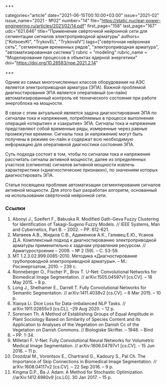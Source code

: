 +++

categories="article"
date="2021-06-15T00:10:00+03:00"
issue="2021-02"
issue_name="2021 - №02"
number="14"
file="https://static.nuclear-power-engineering.ru/articles/2021/02/14.pdf"
first_page="158"
last_page="167"
udc="621.646"
title="Применение свёрточной нейронной сети для сегментации сигналов электроприводной арматуры"
authors=["KotsoevKI", "TrykovEL", "TrykovaIV"]
tags=["свёрточная нейронная сеть", "сегментация временных рядов", "электроприводная арматура", "автоматизированная система"]
rubric = "modeling"
rubric_name = "Моделирование процессов в объектах ядерной энергетики"
doi="https://doi.org/10.26583/npe.2021.2.14"

+++

Одним из самых многочисленных классов оборудования на АЭС является электроприводная арматура (ЭПА). Важной проблемой диагностирования ЭПА является оперативный (он-лайн) автоматизированный контроль её технического состояния при работе энергоблока на мощности.

В связи с этим актуальной является задача диагностирования ЭПА по сигналам тока и напряжения, потребляемых в процессе выполнения операций «открытие» и «закрытие» ЭПА. Сигналы тока и напряжения представляют собой временные ряды, измеренные через равные промежутки времени. Сигналы тока (и напряжения) могут быть получены в режиме он-лайн и содержат всю необходимую информацию для оперативной диагностики состояния ЭПА.

Суть подхода состоит в том, чтобы по сигналам тока и напряжения рассчитать сигналы активной мощности, далее из определенных участков (сегментов) сигналов активной мощности извлечь характеристики («диагностические признаки»), по значениям которых диагностировать ЭПА.

Статья посвящена проблеме автоматизации сегментирования сигналов активной мощности. Для этого был разработан алгоритм, основанный на использовании свёрточной нейронной сети.

### Ссылки

1. Abonyi J., Szeifert F., Babuska R. Modified Gath-Geva Fuzzy Clustering for Identification of Takagi-Sugeno Fuzzy Models. // IEEE Systems, Man and Cybernetics, Part B. – 2002. – PP. 612-621.
2. Матвеев А.В., Жидков С.В., Адаменков А.К., Галивец Е.Ю., Усанов Д.А. Комплексный подход к диагностированию электроприводной арматуры применительно к задачам управления ресурсом. // Арматуростроение – 2009. – № 2 (59). – С. 53-59.
3. МТ 1.2.3.02.999.0085-2010. Методика «Диагностирование трубопроводной электроприводной арматуры». – М.: Росэнергоатом, 2010. – 239 с.
4. Ronneberger O., Fischer P., Brox T. U-Net: Convolutional Networks for Biomedical Image Segmentation. // arXiv:1505.04597v1 [cs.CV]. – 18 May 2015. – 8 p.
5. Long J., Shelhamer E., Darrell T. Fully Convolutional Networks for Semantic Segmentation. // arXiv:1411.4038v2 [cs.CV]. – 8 Mar 2015. – 10 p.
6. Xiaoya Li. Dice Loss for Data-imbalanced NLP Tasks. // arXiv:1911.02855v3 [cs.CL]. –29 Aug 2020. – 12 p.
7. Sorensen Th. A Method of Establishing Groups of Equal Amplitude in Plant Sociology Based on Similarity of Species Content and its Application to Analyses of the Vegetation on Danish Cc of the Vegetation on Danish Commons. // Biologiske Skrifter. – 1948. – Bind
5. – PP. 1-34.
8. Milletari F. V-Net: Fully Convolutional Neural Networks for Volumetric Medical Image Segmentation. // arXiv:1606.04797v1 [cs.CV]. – 15 Jun 2016. – 11 p.
9. Drozdzal M., Vorontsov E., Chartrand G., Kadoury S., Pal Ch. The Importance of Skip Connections in Biomedical Image Segmentation. // arXiv:1608.04117v2 [cs.CV]. – 22 Sep 2016. – 9 p.
10. Kingma D.P., Ba J. Adam: A Method for Stochastic Optimization. //arXiv:1412.6980v9 [cs.LG]. 30 Jan 2017. – 15 p.